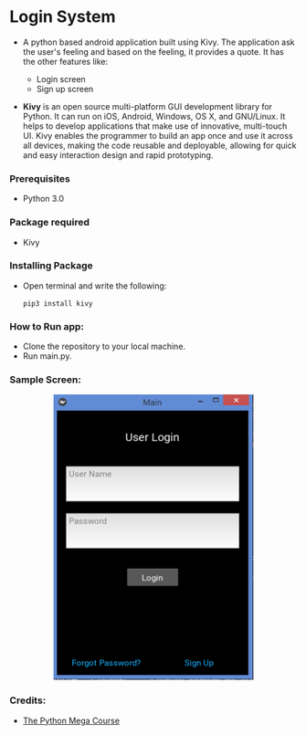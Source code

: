# Login System
* A python based android application built using Kivy. The application ask the user's feeling and based on the feeling, it provides a quote. It has the other features like:
  * Login screen
  * Sign up screen 

* **Kivy** is an open source multi-platform GUI development library for Python. It can run on iOS, Android, Windows, OS X, and GNU/Linux. It helps to develop applications that make use of innovative, multi-touch UI. Kivy enables the programmer to build an app once and use it across all devices, making the code reusable and deployable, allowing for quick and easy interaction design and rapid prototyping.

### Prerequisites
* Python 3.0

### Package required
* Kivy

### Installing Package
* Open terminal and write the following:
    ```
    pip3 install kivy
    ```    

### How to Run app:
* Clone the repository to your local machine.
* Run main.py.

### Sample Screen:
<p align="center">
  <img width="350" height="500" src="https://github.com/Subathra19/login-system/blob/main/sample_screen.PNG">
</p>

### Credits:
* [The Python Mega Course](https://www.udemy.com/course/the-python-mega-course)
